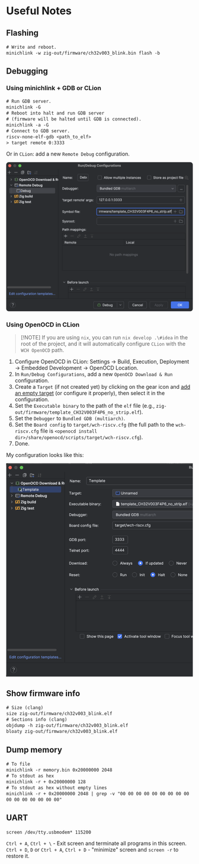 # Useful Notes

## Flashing

```shell
# Write and reboot.
minichlink -w zig-out/firmware/ch32v003_blink.bin flash -b
```

## Debugging

### Using minichlink + GDB or CLion

```shell
# Run GDB server.
minichlink -G
# Reboot into halt and run GDB server 
# (firmware will be halted until GDB is connected).
minichlink -a -G
# Connect to GDB server.
riscv-none-elf-gdb <path_to_elf>
> target remote 0:3333
```

Or in `CLion`: add a new `Remote Debug` configuration.

![clion_debug_configuration.png](.assets/clion_debug_configuration.png)

### Using OpenOCD in CLion

> \[!NOTE\]
> If you are using `nix`, you can run `nix develop .\#idea` in the root of the project, and it will automatically
> configure `CLion` with the `WCH OpenOCD` path.

1. Configure OpenOCD in CLion: Settings -> Build, Execution, Deployment -> Embedded Development -> OpenOCD Location.
2. In `Run/Debug Configurations`, add a new `OpenOCD Download & Run` configuration.
3. Create a `Target` (if not created yet) by clicking on the gear icon
   and [add an empty target](.assets/clion_target_configuration.png) (or configure it properly), then select it in the
   configuration.
4. Set the `Executable binary` to the path of the `elf` file (e.g.,
   `zig-out/firmware/template_CH32V003F4P6_no_strip.elf`).
5. Set the `Debugger` to `Bundled GDB (multiarch)`.
6. Set the `Board config` to `target/wch-riscv.cfg` (the full path to the `wch-riscv.cfg` file is
   `<openocd install dir>/share/openocd/scripts/target/wch-riscv.cfg`).
7. Done.

My configuration looks like this:

![clion_openocd_configuration.png](.assets/clion_openocd_configuration.png)

## Show firmware info

```shell
# Size (clang)
size zig-out/firmware/ch32v003_blink.elf
# Sections info (clang)
objdump -h zig-out/firmware/ch32v003_blink.elf 
bloaty zig-out/firmware/ch32v003_blink.elf
```

## Dump memory

```shell
# To file
minichlink -r memory.bin 0x20000000 2048
# To stdout as hex
minichlink -r + 0x20000000 128
# To stdout as hex without empty lines
minichlink -r + 0x20000000 2048 | grep -v "00 00 00 00 00 00 00 00 00 00 00 00 00 00 00 00"
```

## UART

```shell
screen /dev/tty.usbmodem* 115200 
```

`Ctrl + A`, `Ctrl + \` - Exit screen and terminate all programs in this screen. \
`Ctrl + D`, `D` or `Ctrl + A`, `Ctrl + D` - "minimize" screen and `screen -r` to restore it.
